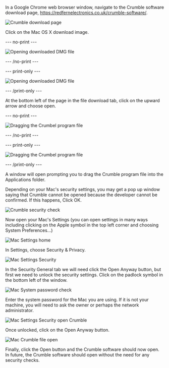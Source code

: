 In a Google Chrome web browser window, navigate to the Crumble software download page, https://redfernelectronics.co.uk/crumble-software/.

![Crumble download page](images/crumble_mac_download.png)

Click on the Mac OS X download image.

--- no-print ---

![Opening downloaded DMG file](images/open_mac_install.gif)

--- /no-print ---

--- print-only ---

![Opening downloaded DMG file](images/open_mac_install.png)

--- /print-only ---

At the bottom left of the page in the file download tab, click on the upward arrow and choose open.

--- no-print ---

![Dragging the Crumbel program file](images/drag_mac_program.gif)

--- /no-print ---

--- print-only ---

![Dragging the Crumbel program file](images/drag_mac_program.png)

--- /print-only ---

A window will open prompting you to drag the Crumble program file into the Applications folder.

Depending on your Mac's security settings, you may get a pop up window saying that Crumble cannot be opened because the developer cannot be confirmed. If this happens, Click OK.

![Crumble security check](images/crumble_security_issue.png)

Now open your Mac's Settings (you can open settings in many ways including clicking on the Apple symbol in the top left corner and choosing System Preferences...)

![Mac Settings home](images/mac_settings.png)

In Settings, choose Security & Privacy.

![Mac Settings Security](images/mac_security.png)

In the Security General tab we will need click the Open Anyway button, but first we need to unlock the security settings. Click on the padlock symbol in the bottom left of the window.

![Mac System password check](images/mac_system_password.png)

Enter the system password for the Mac you are using. If it is not your machine, you will need to ask the owner or perhaps the network administrator.

![Mac Settings Security open Crumble](images/mac_security_open.png)

Once unlocked, click on the Open Anyway button.

![Mac Crumble file open](images/mac_crumble_open.png)

Finally, click the Open button and the Crumble software should now open. In future, the Crumble software should open without the need for any security checks.